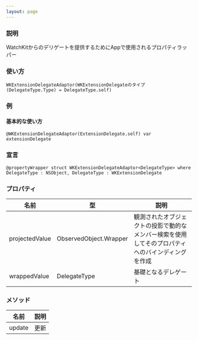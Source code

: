 ```yaml
---
layout: page
---
```


### 説明

WatchKitからのデリゲートを提供するためにAppで使用されるプロパティラッパー

### 使い方

    WKExtensionDelegateAdaptor(WKExtensionDelegateのタイプ(DelegateType.Type) = DelegateType.self)

### 例

#### 基本的な使い方

    @WKExtensionDelegateAdaptor(ExtensionDelegate.self) var extensionDelegate

### 宣言

    @propertyWrapper struct WKExtensionDelegateAdaptor<DelegateType> where DelegateType : NSObject, DelegateType : WKExtensionDelegate

### プロパティ

| 名前             | 型                                    | 説明                                               |
| -------------- | ------------------------------------ | ------------------------------------------------ |
| projectedValue | ObservedObject<DelegateType>.Wrapper | 観測されたオブジェクトの投影で動的なメンバー検索を使用してそのプロパティへのバインディングを作成 |
| wrappedValue   | DelegateType                         | 基礎となるデレゲート                                       |

### メソッド

| 名前     | 説明  |
| ------ | --- |
| update | 更新  |
